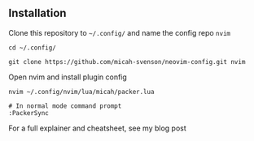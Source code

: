 ## Installation

Clone this repository to `~/.config/` and name the config repo `nvim`

```shell
cd ~/.config/

git clone https://github.com/micah-svenson/neovim-config.git nvim
```

Open nvim and install plugin config
```shell
nvim ~/.config/nvim/lua/micah/packer.lua

# In normal mode command prompt
:PackerSync
```

For a full explainer and cheatsheet, see my blog post []()
